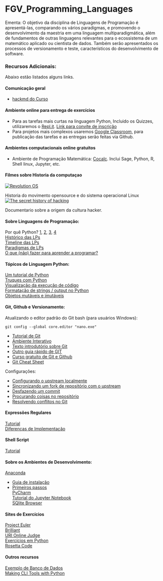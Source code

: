 # FGV_Programming_Languages  

Ementa:
O objetivo da disciplina de Linguagens de Programação é apresentá-las, comparando os vários paradigmas, e promovendo o desenvolvimento da maestria em uma linguagem multiparadigmática, além de fundamentos de outras linguagens relevantes para o ecossistema de um matemático aplicado ou cientista de dados. Também serão apresentados os processos de versionamento e teste, característicos do desenvolvimento de software.

### Recursos Adicionais:
Abaixo estão listados alguns links.

#### Comunicação geral
- [hackmd do Curso](https://hackmd.io/HN90LqA_T1e1cRGIdnd3Sg)

#### Ambiente online para entrega de exercícios
- Para as tarefas mais curtas na linguagem Python, Incluido os Quizzes, utilizaremos o [Repl.it](https://repl.it/teacher/classrooms/141262). [Link para convite de inscrição](https://repl.it/classroom/invite/c5pHtVQ)
- Para projetos mais complexos usaremos [Google Classroom](https://classroom.google.com/u/0/c/MzcyMDcwMTk1MTJa), para publicação das tarefas e as entregas serão feitas via Github.
#### Ambientes computacionais online gratuitos
- Ambiente de Programação Matemática: [Cocalc](https://cocalc.com). Inclui Sage, Python, R, Shell linux, Jupyter, etc.

#### Filmes sobre Historia da computaçao
 [![Revolution OS](http://img.youtube.com/vi/7LGKgdWtrqI/0.jpg)](http://www.youtube.com/watch?v=7LGKgdWtrqI "") 
 
 Historia do movimento opensource e do sistema operacional Linux
[![The secret history of hacking](http://img.youtube.com/vi/SbeoxPPPCyA/0.jpg)](http://www.youtube.com/watch?v=SbeoxPPPCyA "")

Documentario sobre a origem da cultura hacker.
#### Sobre Linguagens de Programação: 

Por quê Python?  [1](https://www.tiobe.com/tiobe-index/), [2](https://spectrum.ieee.org/at-work/innovation/the-2018-top-programming-languages), [3](https://medium.freecodecamp.org/best-programming-languages-to-learn-in-2018-ultimate-guide-bfc93e615b35), [4](https://www.edureka.co/blog/python-interesting-facts-you-need-to-know/)  
[Histórico das LPs](https://en.wikipedia.org/wiki/History_of_programming_languages)  
[Timeline das LPs](https://en.wikipedia.org/wiki/Timeline_of_programming_languages)  
[Paradigmas de LPs](https://en.m.wikipedia.org/wiki/Programming_paradigm)  
[O que (não) fazer para aprender a programar?](https://medium.freecodecamp.org/learn-to-code-the-hard-way-65dece5b0005)  

#### Tópicos de Linguagem Python:
[Um tutorial de Python](https://python.swaroopch.com/)  
[Truques com Python](https://hackernoon.com/python-tricks-101-2836251922e0)  
[Visualização da execução de código](http://www.pythontutor.com/visualize.html#mode=edit)  
[Formatação de strings / output no Python](http://www.python-course.eu/python3_formatted_output.php)  
[Objetos mutáveis e imutáveis](https://www.pythonforthelab.com/blog/mutable-and-immutable-objects/)  

#### Git, Github e Versionamento:
Atualizando o editor padrão do Git bash (para usuários Windows):
```
git config --global core.editor "nano.exe"
```

- [Tutorial de Git](https://git-scm.com/book/pt-br/v1/Primeiros-passos-No%C3%A7%C3%B5es-B%C3%A1sicas-de-Git)
- [Ambiente Interativo](https://learngitbranching.js.org/)
- [Texto introdutório sobre Git](https://www.dadosaleatorios.com.br/post/introdu%C3%A7%C3%A3o-ao-git/)  
- [Outro guia rápido de GIT](http://rogerdudler.github.io/git-guide/index.pt_BR.html)  
- [Curso gratuito de Git e Github](https://www.udemy.com/git-e-github-para-iniciantes/)  
- [Git Cheat Sheet](https://www.git-tower.com/blog/git-cheat-sheet/)  

Configurações:  
  + [Configurando o upstream localmente](https://help.github.com/articles/configuring-a-remote-for-a-fork/)  
  + [Sincronizando um fork de repositório com o upstream](https://help.github.com/articles/syncing-a-fork/)  
  + [Desfazendo um commit](https://blog.github.com/2015-06-08-how-to-undo-almost-anything-with-git/)  
  + [Procurando coisas no repositório](https://www.tygertec.com/find-stuff-git/)  
  + [Resolvendo conflitos no Git](https://stackoverflow.com/questions/161813/how-to-resolve-merge-conflicts-in-git)  

#### Expressões Regulares
[Tutorial](https://maykon-oliveira.github.io/regex-tutorial/)   
[Diferenças de Implementação](https://unix.stackexchange.com/questions/119905/why-does-my-regular-expression-work-in-x-but-not-in-y)  

#### Shell Script
[Tutorial](https://www.shellscript.sh/)  

#### Sobre os Ambientes de Desenvolvimento:

[Anaconda](https://www.anaconda.com/download/)
  + [Guia de instalação](https://paulovasconcellos.com.br/como-baixar-anaconda-31fd49c19bd8)  
  + [Primeiros passos](https://opensource.com/article/18/4/getting-started-anaconda-python)  
[PyCharm](https://www.jetbrains.com/pycharm/)  
[Tutorial do Jupyter Notebook](https://www.datacamp.com/community/tutorials/tutorial-jupyter-notebook)  
[SQlite Browser](http://sqlitebrowser.org/)  


#### Sites de Exercícios

[Project Euler](https://projecteuler.net/)  
[Brilliant](http://brilliant.org/)  
[URI Online Judge](https://www.urionlinejudge.com.br/judge/en/login)  
[Exercícios em Python](http://joaoventura.net/static/files/python_exercises_book.pdf)  
[Rosetta Code](http://www.rosettacode.org)

#### Outros recursos  

[Exemplo de Banco de Dados](https://github.com/datacharmer/test_db)  
[Making CLI Tools with Python](https://medium.com/dabbler-in-de-stress/make-linux-cli-tools-756f7f7f06b3)  
